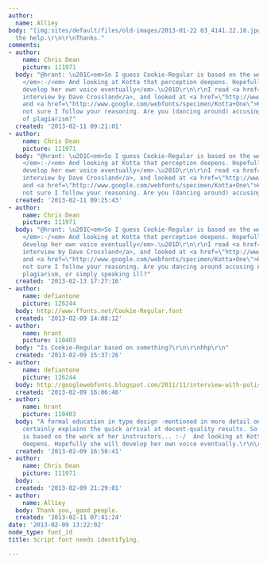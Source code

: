 ```yaml
---
author:
  name: Alliey
body: "[img:sites/default/files/old-images/2013-01-22 03_4141.22.18.jpg]\r\n\r\nAnybody?\r\n\r\nAppreciate
  the help.\r\n\r\nThanks."
comments:
- author:
    name: Chris Dean
    picture: 111971
  body: "@hrant: \u201C<em>So I guess Cookie-Regular is based on the work of her instructors...
    </em>:-/<em> And looking at Kotta that perception deepens. Hopefully she will
    develop her own voice eventually</em>.\u201D\r\n\r\nI read <a href=\"http://googlewebfonts.blogspot.ca/2011/11/interview-with-polish-type-designer.html\">the
    interview by Dave Crossland</a>, and looked at <a href=\"http://www.ffonts.net/Cookie-Regular.font\">Cookie</a>
    and <a href=\"http://www.google.com/webfonts/specimen/Kotta+One\">Kota</a>. I\u2019m
    not sure I follow your reasoning. Are you (dancing around) accusing Ally Ferns
    of plagiarism?"
  created: '2013-02-11 09:21:01'
- author:
    name: Chris Dean
    picture: 111971
  body: "@hrant: \u201C<em>So I guess Cookie-Regular is based on the work of her instructors...
    </em>:-/<em> And looking at Kotta that perception deepens. Hopefully she will
    develop her own voice eventually</em>.\u201D\r\n\r\nI read <a href=\"http://googlewebfonts.blogspot.ca/2011/11/interview-with-polish-type-designer.html\">the
    interview by Dave Crossland</a>, and looked at <a href=\"http://www.ffonts.net/Cookie-Regular.font\">Cookie</a>
    and <a href=\"http://www.google.com/webfonts/specimen/Kotta+One\">Kota</a>. I\u2019m
    not sure I follow your reasoning. Are you (dancing around) accusing Ally of plagiarism?"
  created: '2013-02-11 09:25:43'
- author:
    name: Chris Dean
    picture: 111971
  body: "@hrant: \u201C<em>So I guess Cookie-Regular is based on the work of her instructors...
    </em>:-/<em> And looking at Kotta that perception deepens. Hopefully she will
    develop her own voice eventually</em>.\u201D\r\n\r\nI read <a href=\"http://googlewebfonts.blogspot.ca/2011/11/interview-with-polish-type-designer.html\">the
    interview by Dave Crossland</a>, and looked at <a href=\"http://www.ffonts.net/Cookie-Regular.font\">Cookie</a>
    and <a href=\"http://www.google.com/webfonts/specimen/Kotta+One\">Kota</a>. I\u2019m
    not sure I follow your reasoning. Are you dancing around accusing Ania Kruk of
    plagiarism, or simply speaking ill?"
  created: '2013-02-13 17:27:16'
- author:
    name: defiantone
    picture: 126244
  body: http://www.ffonts.net/Cookie-Regular.font
  created: '2013-02-09 14:08:12'
- author:
    name: hrant
    picture: 110403
  body: "Is Cookie-Regular based on something?\r\n\r\nhhp\r\n"
  created: '2013-02-09 15:37:26'
- author:
    name: defiantone
    picture: 126244
  body: http://googlewebfonts.blogspot.com/2011/11/interview-with-polish-type-designer.html
  created: '2013-02-09 16:06:46'
- author:
    name: hrant
    picture: 110403
  body: "A formal education in type design -mentioned in more detail on her site-
    certainly explains the quick arrival at decent-quality results. So I guess Cookie-Regular
    is based on the work of her instructors... :-/  And looking at Kotta that perception
    deepens. Hopefully she will develop her own voice eventually.\r\n\r\nhhp\r\n"
  created: '2013-02-09 16:58:41'
- author:
    name: Chris Dean
    picture: 111971
  body: .
  created: '2013-02-09 21:29:01'
- author:
    name: Alliey
  body: Thank you, good people.
  created: '2013-02-11 07:41:24'
date: '2013-02-09 13:22:02'
node_type: font_id
title: Script font needs identifying.

---
```

